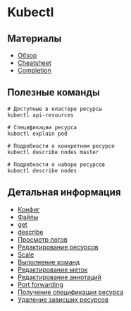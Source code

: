 # Kubectl
## Материалы
- [Обзор](https://kubernetes.io/ru/docs/reference/kubectl/overview/)
- [Cheatsheet](https://kubernetes.io/ru/docs/reference/kubectl/cheatsheet/)
- [Completion](https://kubernetes.io/ru/docs/reference/kubectl/cheatsheet/#bash)

## Полезные команды
```shell script
# Доступные в кластере ресурсы
kubectl api-resources

# Спецификации ресурса
kubectl explain pod

# Подробности о конкретном ресурсе
kubectl describe nodes master

# Подробности о наборе ресурсов
kubectl describe nodes
```

## Детальная информация
- [Конфиг](00-kube-config/README.md)
- [Файлы](10-files.md)
- [get](20-get.md)
- [describe](25-describe.md)
- [Просмотр логов](30-logs.md)
- [Редактирование ресурсов](40-edit.md)
- [Scale](45-scale.md)
- [Выполнение команд](60-exec.md)
- [Редактирование меток](70-labels.md)
- [Редактирование аннотаций](75-annotations.md)
- [Port forwarding](80-port-forward.md)
- [Получение спецификации ресурса](90-explain.md)
- [Удаление зависших ресурсов](99-terminating.md)
